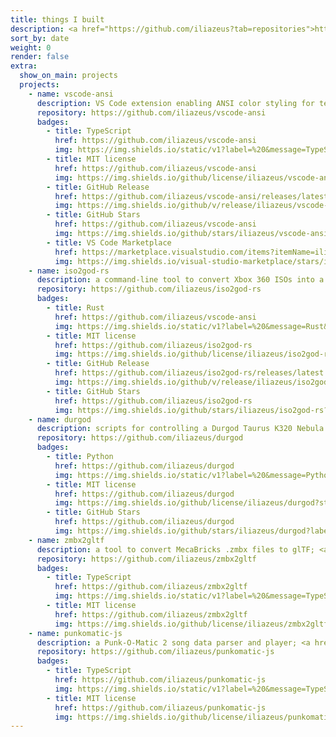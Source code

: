 ```yaml
---
title: things I built
description: <a href="https://github.com/iliazeus?tab=repositories">https://github.com/iliazeus</a>
sort_by: date
weight: 0
render: false
extra:
  show_on_main: projects
  projects:
    - name: vscode-ansi
      description: VS Code extension enabling ANSI color styling for text documents
      repository: https://github.com/iliazeus/vscode-ansi
      badges:
        - title: TypeScript
          href: https://github.com/iliazeus/vscode-ansi
          img: https://img.shields.io/static/v1?label=%20&message=TypeScript&color=blue&style=for-the-badge
        - title: MIT license
          href: https://github.com/iliazeus/vscode-ansi
          img: https://img.shields.io/github/license/iliazeus/vscode-ansi?style=for-the-badge
        - title: GitHub Release
          href: https://github.com/iliazeus/vscode-ansi/releases/latest
          img: https://img.shields.io/github/v/release/iliazeus/vscode-ansi?label=%20&logo=github&style=for-the-badge
        - title: GitHub Stars
          href: https://github.com/iliazeus/vscode-ansi
          img: https://img.shields.io/github/stars/iliazeus/vscode-ansi?label=stars&logo=star&style=for-the-badge
        - title: VS Code Marketplace
          href: https://marketplace.visualstudio.com/items?itemName=iliazeus.vscode-ansi
          img: https://img.shields.io/visual-studio-marketplace/stars/iliazeus.vscode-ansi?label=%20&logo=visual-studio-code&style=for-the-badge
    - name: iso2god-rs
      description: a command-line tool to convert Xbox 360 ISOs into a Games-On-Demand file format; for Linux, Windows and MacOS
      repository: https://github.com/iliazeus/iso2god-rs
      badges:
        - title: Rust
          href: https://github.com/iliazeus/vscode-ansi
          img: https://img.shields.io/static/v1?label=%20&message=Rust&color=orange&style=for-the-badge
        - title: MIT license
          href: https://github.com/iliazeus/iso2god-rs
          img: https://img.shields.io/github/license/iliazeus/iso2god-rs?style=for-the-badge
        - title: GitHub Release
          href: https://github.com/iliazeus/iso2god-rs/releases/latest
          img: https://img.shields.io/github/v/release/iliazeus/iso2god-rs?label=%20&logo=github&style=for-the-badge
        - title: GitHub Stars
          href: https://github.com/iliazeus/iso2god-rs
          img: https://img.shields.io/github/stars/iliazeus/iso2god-rs?label=stars&logo=star&style=for-the-badge
    - name: durgod
      description: scripts for controlling a Durgod Taurus K320 Nebula keyboard
      repository: https://github.com/iliazeus/durgod
      badges:
        - title: Python
          href: https://github.com/iliazeus/durgod
          img: https://img.shields.io/static/v1?label=%20&message=Python&color=blue&style=for-the-badge
        - title: MIT license
          href: https://github.com/iliazeus/durgod
          img: https://img.shields.io/github/license/iliazeus/durgod?style=for-the-badge
        - title: GitHub Stars
          href: https://github.com/iliazeus/durgod
          img: https://img.shields.io/github/stars/iliazeus/durgod?label=stars&logo=star&style=for-the-badge
    - name: zmbx2gltf
      description: a tool to convert MecaBricks .zmbx files to glTF; <a href="legos">see in action</a>
      repository: https://github.com/iliazeus/zmbx2gltf
      badges:
        - title: TypeScript
          href: https://github.com/iliazeus/zmbx2gltf
          img: https://img.shields.io/static/v1?label=%20&message=TypeScript&color=blue&style=for-the-badge
        - title: MIT license
          href: https://github.com/iliazeus/zmbx2gltf
          img: https://img.shields.io/github/license/iliazeus/zmbx2gltf?style=for-the-badge
    - name: punkomatic-js
      description: a Punk-O-Matic 2 song data parser and player; <a href="punkomatic">see in action</a>
      repository: https://github.com/iliazeus/punkomatic-js
      badges:
        - title: TypeScript
          href: https://github.com/iliazeus/punkomatic-js
          img: https://img.shields.io/static/v1?label=%20&message=TypeScript&color=blue&style=for-the-badge
        - title: MIT license
          href: https://github.com/iliazeus/punkomatic-js
          img: https://img.shields.io/github/license/iliazeus/punkomatic-js?style=for-the-badge
---
```

